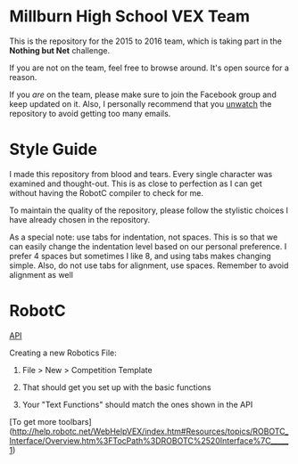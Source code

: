 Millburn High School VEX Team
=============================
This is the repository for the 2015 to 2016 team, which is taking part in the **Nothing but Net** challenge.

If you are not on the team, feel free to browse around. It's open source for a reason.

If you _are_ on the team, please make sure to join the Facebook group and keep updated on it.
Also, I personally recommend that you [unwatch](https://help.github.com/articles/unwatching-repositories/) the repository to avoid getting too many emails.

# Style Guide
I made this repository from blood and tears. Every single character was examined and thought-out. This is as close to perfection as I can get without having the RobotC compiler to check for me.

To maintain the quality of the repository, please follow the stylistic choices I have already chosen in the repository.

As a special note: use tabs for indentation, not spaces. This is so that we can easily change the indentation level based on our personal preference. I prefer 4 spaces but sometimes I like 8, and using tabs makes changing simple. Also, do not use tabs for alignment, use spaces. Remember to avoid alignment as well

# RobotC
[API](http://help.robotc.net/WebHelpVEX/index.htm#Resources/topics/Welcome.htm%3FTocPath%3D_____1)

Creating a new Robotics File:

1. File > New > Competition Template

2. That should get you set up with the basic functions

3. Your "Text Functions" should match the ones shown in the API

[To get more toolbars]
(http://help.robotc.net/WebHelpVEX/index.htm#Resources/topics/ROBOTC_Interface/Overview.htm%3FTocPath%3DROBOTC%2520Interface%7C_____1)
